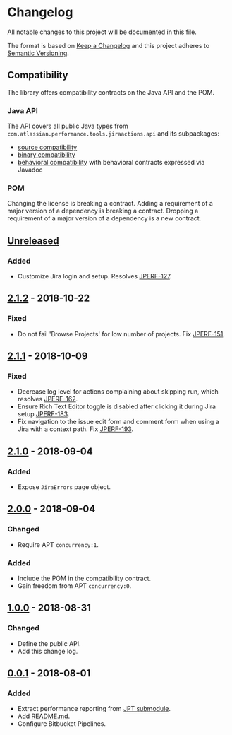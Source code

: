 # Changelog
All notable changes to this project will be documented in this file.

The format is based on [Keep a Changelog](http://keepachangelog.com/en/1.0.0/)
and this project adheres to [Semantic Versioning](http://semver.org/spec/v2.0.0.html).

## Compatibility
The library offers compatibility contracts on the Java API and the POM.

### Java API
The API covers all public Java types from `com.atlassian.performance.tools.jiraactions.api` and its subpackages:

  * [source compatibility]
  * [binary compatibility]
  * [behavioral compatibility] with behavioral contracts expressed via Javadoc

[source compatibility]: http://cr.openjdk.java.net/~darcy/OpenJdkDevGuide/OpenJdkDevelopersGuide.v0.777.html#source_compatibility
[binary compatibility]: http://cr.openjdk.java.net/~darcy/OpenJdkDevGuide/OpenJdkDevelopersGuide.v0.777.html#binary_compatibility
[behavioral compatibility]: http://cr.openjdk.java.net/~darcy/OpenJdkDevGuide/OpenJdkDevelopersGuide.v0.777.html#behavioral_compatibility

### POM
Changing the license is breaking a contract.
Adding a requirement of a major version of a dependency is breaking a contract.
Dropping a requirement of a major version of a dependency is a new contract.

## [Unreleased]
[Unreleased]: https://bitbucket.org/atlassian/jira-actions/branches/compare/master%0Drelease-2.1.2

### Added
- Customize Jira login and setup. Resolves [JPERF-127].

[JPERF-127]: https://ecosystem.atlassian.net/browse/JPERF-127

## [2.1.2] - 2018-10-22
[2.1.2]: https://bitbucket.org/atlassian/jira-actions/branches/compare/release-2.1.2%0Drelease-2.1.1

### Fixed
- Do not fail 'Browse Projects' for low number of projects. Fix [JPERF-151].

[JPERF-151]: https://ecosystem.atlassian.net/browse/JPERF-151

## [2.1.1] - 2018-10-09
[2.1.1]: https://bitbucket.org/atlassian/jira-actions/branches/compare/release-2.1.1%0Drelease-2.1.0

### Fixed
- Decrease log level for actions complaining about skipping run, which resolves [JPERF-162].
- Ensure Rich Text Editor toggle is disabled after clicking it during Jira setup [JPERF-183].
- Fix navigation to the issue edit form and comment form when using a Jira with a context path. Fix [JPERF-193].

[JPERF-162]: https://ecosystem.atlassian.net/browse/JPERF-162
[JPERF-183]: https://ecosystem.atlassian.net/browse/JPERF-183
[JPERF-193]: https://ecosystem.atlassian.net/browse/JPERF-193

## [2.1.0] - 2018-09-04
[2.1.0]: https://bitbucket.org/atlassian/jira-actions/branches/compare/release-2.1.0%0Drelease-2.0.0

### Added
- Expose `JiraErrors` page object.

## [2.0.0] - 2018-09-04
[2.0.0]: https://bitbucket.org/atlassian/jira-actions/branches/compare/release-2.0.0%0Drelease-1.0.0

### Changed
- Require APT `concurrency:1`.

### Added
- Include the POM in the compatibility contract.
- Gain freedom from APT `concurrency:0`.

## [1.0.0] - 2018-08-31
[1.0.0]: https://bitbucket.org/atlassian/jira-actions/branches/compare/release-1.0.0%0Drelease-0.0.1

### Changed
- Define the public API.
- Add this change log.

## [0.0.1] - 2018-08-01
[0.0.1]: https://bitbucket.org/atlassian/jira-actions/branches/compare/release-0.0.1%0Dinitial-commit

### Added
- Extract performance reporting from [JPT submodule].
- Add [README.md](README.md).
- Configure Bitbucket Pipelines.

[JPT submodule]: https://stash.atlassian.com/projects/JIRASERVER/repos/jira-performance-tests/browse/actions?at=3dfb21b8b65cc0c1c26ad9aeff58f5d23fdabf5b
